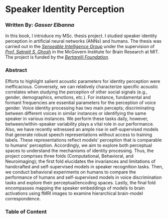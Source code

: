 # Speaker Identity Perception

### Written By: *Gasser Elbanna*

In this book, I introduce my MSc. thesis project. I studied speaker identity perception in artificial neural networks (ANNs) and humans. The thesis was carried out in the *[Senseable Intelligence Group](https://sensein.group/)* under the supervision of *[Prof. Satrajit S. Ghosh](https://mcgovern.mit.edu/profile/satrajit-ghosh/)* in the McGovern Institute for Brain Research at MIT. The project is funded by the *[Bertarelli Foundation](https://bertarelli.hms.harvard.edu/people/gasser-elbanna)*.

### Abstract

Efforts to highlight salient acoustic parameters for identity perception were inefficacious. Conversely, we can relatively characterize specific acoustic correlates when studying the perception of other social signals (e.g., gender, demographics, emotions, etc.). For instance, fundamental and formant frequencies are essential parameters for the perception of voice gender. Voice identity processing has two main percepts; discriminating between different voices in similar instances or identifying the same speaker in various instances. We perform these tasks daily, however, between/within-speaker variability plays a vital role in our performance. Also, we have recently witnessed an ample rise in self-supervised models that generate robust speech representations without access to training labels. These representations reflect models' perception that is comparable to humans' perception. Accordingly, we aim to explore both perceptual spaces to understand the mechanisms of identity processing. Thus, the project comprises three folds (Computational, Behavioral, and Neuroimaging); the first fold elucidates the invariances and limitations of handcrafted and self-supervised models in speaker recognition tasks. Then, we conduct behavioral experiments on humans to compare the performance of humans and self-supervised models in voice discrimination tasks and explore their perceptual/encoding spaces. Lastly, the final fold encompasses mapping the speaker embeddings of models to brain activations using fMRI images to examine hierarchical brain-model correspondence.

### Table of Content

```{tableofcontents}
```
